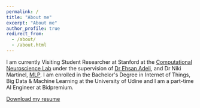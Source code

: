 ```yaml
---
permalink: /
title: "About me"
excerpt: "About me"
author_profile: true
redirect_from:
  - /about/
  - /about.html
---
```


I am currently Visiting Student Researcher at Stanford at the [Computational Neuroscience Lab](http://cnslab.stanford.edu/) under the supervision of [Dr Ehsan Adeli](https://stanford.edu/~eadeli/), and Dr Niki Martinel, [MLP](https://machinelearning.uniud.it/).
I am enrolled in the Bachelor's Degree in Internet of Things, Big Data & Machine Learning at the University of Udine and I am a part-time AI Engineer at Bidpremium.

[Download my resume](http://kouatemuhamed.github.io/files/MuhamedKouateResume2020.pdf)
